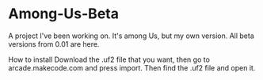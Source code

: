 # Among-Us-Beta
A project I've been working on. It's among Us, but my own version. All beta versions from 0.01 are here.

How to install
Download the .uf2 file that you want, then go to arcade.makecode.com and press import. Then find the .uf2 file and open it.

